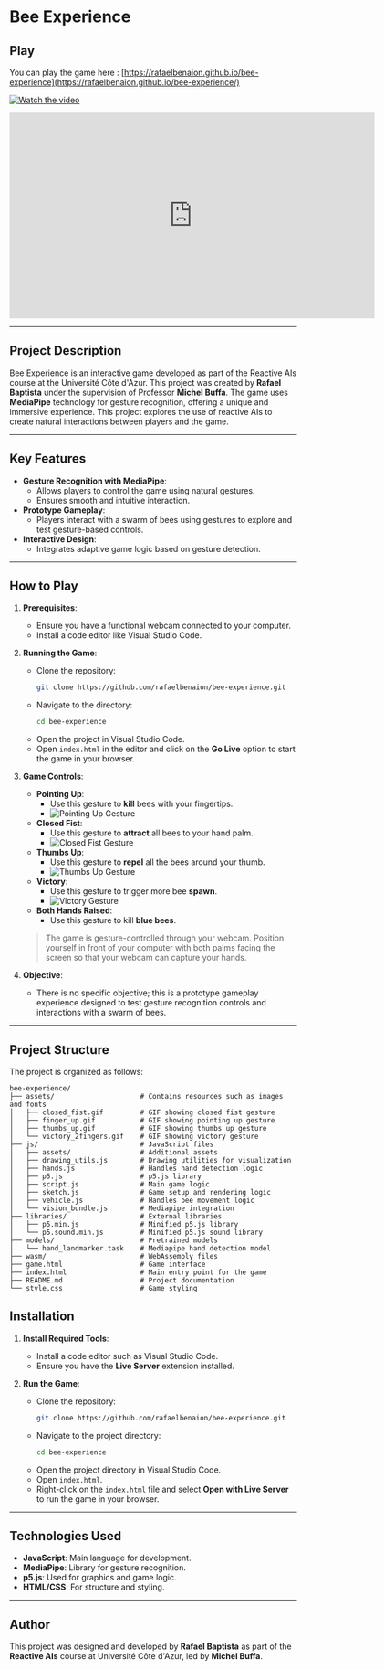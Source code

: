# Bee Experience

## Play

You can play the game here : [https://rafaelbenaion.github.io/bee-experience](https://rafaelbenaion.github.io/bee-experience/)

[![Watch the video](https://i.vimeocdn.com/video/1968489019-7fd084f5e7bb2165ad3ff4606d9c3fedc4d490738e193f258051104f72b9648c-d?mw=2900&mh=1461&q=70)](https://player.vimeo.com/video/1044990346?h=5c0d6c740a)
<iframe title="vimeo-player" src="https://player.vimeo.com/video/1044990346?h=5c0d6c740a" width="640" height="360" frameborder="0" allowfullscreen></iframe>

---

## Project Description

Bee Experience is an interactive game developed as part of the Reactive AIs course at the Université Côte d'Azur. This project was created by **Rafael Baptista** under the supervision of Professor **Michel Buffa**. The game uses **MediaPipe** technology for gesture recognition, offering a unique and immersive experience. This project explores the use of reactive AIs to create natural interactions between players and the game.

---

## Key Features

- **Gesture Recognition with MediaPipe**:
  - Allows players to control the game using natural gestures.
  - Ensures smooth and intuitive interaction.
- **Prototype Gameplay**:
  - Players interact with a swarm of bees using gestures to explore and test gesture-based controls.
- **Interactive Design**:
  - Integrates adaptive game logic based on gesture detection.

---

## How to Play

1. **Prerequisites**:
   - Ensure you have a functional webcam connected to your computer.
   - Install a code editor like Visual Studio Code.

2. **Running the Game**:
   - Clone the repository:
     ```bash
     git clone https://github.com/rafaelbenaion/bee-experience.git
     ```
   - Navigate to the directory:
     ```bash
     cd bee-experience
     ```
   - Open the project in Visual Studio Code.
   - Open `index.html` in the editor and click on the **Go Live** option to start the game in your browser.

3. **Game Controls**:

   - **Pointing Up**:
     - Use this gesture to **kill** bees with your fingertips.
     - ![Pointing Up Gesture](assets/finger_up.gif)
   - **Closed Fist**:
     - Use this gesture to **attract** all bees to your hand palm.
     - ![Closed Fist Gesture](assets/closed_fist.gif)
   - **Thumbs Up**:
     - Use this gesture to **repel** all the bees around your thumb.
     - ![Thumbs Up Gesture](assets/thumbs_up.gif)
   - **Victory**:
     - Use this gesture to trigger more bee **spawn**.
     - ![Victory Gesture](assets/victory_2fingers.gif)
   - **Both Hands Raised**:
     - Use this gesture to kill **blue bees**.

   > The game is gesture-controlled through your webcam. Position yourself in front of your computer with both palms facing the screen so that your webcam can capture your hands.

4. **Objective**:
   - There is no specific objective; this is a prototype gameplay experience designed to test gesture recognition controls and interactions with a swarm of bees.

---

## Project Structure

The project is organized as follows:

```plaintext
bee-experience/
├── assets/                     # Contains resources such as images and fonts
│   ├── closed_fist.gif         # GIF showing closed fist gesture
│   ├── finger_up.gif           # GIF showing pointing up gesture
│   ├── thumbs_up.gif           # GIF showing thumbs up gesture
│   └── victory_2fingers.gif    # GIF showing victory gesture
├── js/                         # JavaScript files
│   ├── assets/                 # Additional assets
│   ├── drawing_utils.js        # Drawing utilities for visualization
│   ├── hands.js                # Handles hand detection logic
│   ├── p5.js                   # p5.js library
│   ├── script.js               # Main game logic
│   ├── sketch.js               # Game setup and rendering logic
│   ├── vehicle.js              # Handles bee movement logic
│   └── vision_bundle.js        # Mediapipe integration
├── libraries/                  # External libraries
│   ├── p5.min.js               # Minified p5.js library
│   └── p5.sound.min.js         # Minified p5.js sound library
├── models/                     # Pretrained models
│   └── hand_landmarker.task    # Mediapipe hand detection model
├── wasm/                       # WebAssembly files
├── game.html                   # Game interface
├── index.html                  # Main entry point for the game
├── README.md                   # Project documentation
└── style.css                   # Game styling
```

## Installation

1. **Install Required Tools**:
   - Install a code editor such as Visual Studio Code.
   - Ensure you have the **Live Server** extension installed.

2. **Run the Game**:
   - Clone the repository:
     ```bash
     git clone https://github.com/rafaelbenaion/bee-experience.git
     ```
   - Navigate to the project directory:
     ```bash
     cd bee-experience
     ```
   - Open the project directory in Visual Studio Code.
   - Open `index.html`.
   - Right-click on the `index.html` file and select **Open with Live Server** to run the game in your browser.


---

## Technologies Used

- **JavaScript**: Main language for development.
- **MediaPipe**: Library for gesture recognition.
- **p5.js**: Used for graphics and game logic.
- **HTML/CSS**: For structure and styling.

---

## Author

This project was designed and developed by **Rafael Baptista** as part of the **Reactive AIs** course at Université Côte d'Azur, led by **Michel Buffa**.
